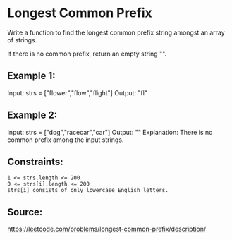 # Longest Common Prefix
Write a function to find the longest common prefix string amongst an array of strings.

If there is no common prefix, return an empty string "".

 

## Example 1:

  Input: strs = ["flower","flow","flight"]
  Output: "fl"

## Example 2:

  Input: strs = ["dog","racecar","car"]
  Output: ""
  Explanation: There is no common prefix among the input strings.

 

## Constraints:

    1 <= strs.length <= 200
    0 <= strs[i].length <= 200
    strs[i] consists of only lowercase English letters.

## Source: 
https://leetcode.com/problems/longest-common-prefix/description/
